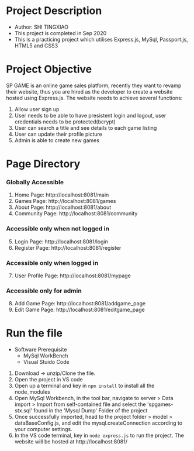 # Project Description
 - Author: SHI TINGXIAO 
 - This project is completed in Sep 2020
 - This is a practicing project which utilises Express.js, MySql, Passport.js, HTML5 and CSS3

# Project Objective
SP GAME is an online game sales platform, recently they want to revamp their website, thus you are hired as the developer to create a website hosted using Express.js.
The website needs to achieve several functions:
 1) Allow user sign up
 2) User needs to be able to have presistent login and logout, user credentials needs to be protected(bcrypt)
 3) User can search a title and see details to each game listing
 4) User can update their profile picture
 5) Admin is able to create new games

# Page Directory
### Globally Accessible

 1)	Home Page: http://localhost:8081/main
 2)	Games Page: http://localhost:8081/games
 3)	About Page: http://localhost:8081/about
 4)	Community Page: http://localhost:8081/community

### Accessible only when not logged in

 5)	Login Page: http://localhost:8081/login
 6)	Register Page: http://localhost:8081/register


### Accessible only when logged in

 7)	User Profile Page: http://localhost:8081/mypage


### Accessible only for admin

 8)	Add Game Page: http://localhost:8081/addgame_page
 9)	Edit Game Page: http://localhost:8081/editgame_page
 


# Run the file
 - Software Prerequisite
    - MySql WorkBench 
    - Visual Stuido Code
 1) Download -> unzip/Clone the file. 
 2) Open the project in VS code
 3) Open up a terminal and key in ```npm install``` to install all the node_modules
 4) Open MySql Workbench, in the tool bar, navigate to server > Data import > Import from self-contained file and select the 'spgames-stx.sql' found in the 'Mysql Dump' Folder of the project
 5) Once successfully imported, head to the project folder > model > dataBaseConfig.js, and edit the mysql.createConnection according to your computer settings.
 6) In the VS code terminal, key in ```node express.js``` to run the project. The website will be hosted at http://localhost:8081/

